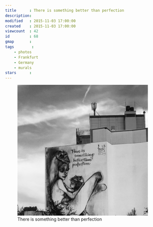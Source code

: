 ```yaml
---
title      : There is something better than perfection
description: 
modified   : 2015-11-03 17:00:00
created    : 2015-11-03 17:00:00
viewcount  : 42
id         : 68
gmap       :
tags        :
    - photos
    - Frankfurt
    - Germany
    - murals
stars      :
---
```


<figure>
    <img src="img/there-is-something.jpg">
    <figcaption>There is something better than perfection</figcaption>
</figure>

